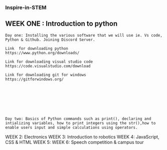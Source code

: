 ### Inspire-in-STEM
## WEEK ONE : Introduction to python


    Day one: Installing the various software that we will use ie. Vs code, Python & Github. Joining Discord Server.

    Link  for downloading python
    https://www.python.org/downloads/

    Link for downloading visual studio code
    https://code.visualstudio.com/download

    Link for downloading git for windows
    https://gitforwindows.org/



     


    

    Day two: Basics of Python commands such as print(), declaring and intializing variables, how to print integers using the str(),how to enable users input and simple calculations using operators.

  


WEEK 2:  Electronics
WEEK 3:  Introduction to robotics
WEEK 4: JavaScript, CSS & HTML
WEEK 5: 
WEEK 6: Speech competition & campus tour